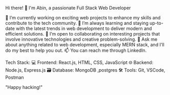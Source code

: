 Hi there! 👋
I'm Abin, a passionate Full Stack Web Developer

🔭 I’m currently working on exciting web projects to enhance my skills and contribute to the tech community.
🌱 I’m always learning and staying up-to-date with the latest trends in web development to deliver modern and efficient solutions.
👯 I’m open to collaborating on interesting projects that involve innovative technologies and creative problem-solving.
💬 Ask me about anything related to web development, especially MERN stack, and I'll do my best to help you out.
📫 You can reach me through LinkedIn.

Tech Stack:
💻 Frontend: React.js, HTML, CSS, JavaScript
🌐 Backend: Node.js, Express.js
🗃️ Database: MongoDB ,postgres
🛠️ Tools: Git, VSCode, Postman

"Happy hacking!"
